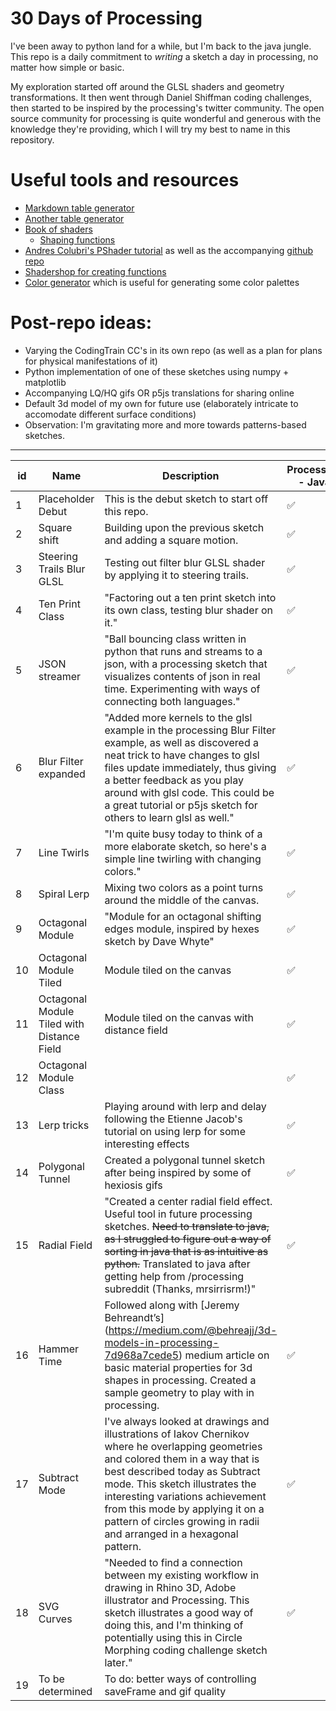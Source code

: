 # 30 Days of Processing

I've been away to python land for a while, but I'm back to the java jungle. This repo is a daily commitment to *writing* a sketch a day in processing, no matter how simple or basic. 

My exploration started off around the GLSL shaders and geometry transformations. It then went through Daniel Shiffman coding challenges, then started to be inspired by the processing's twitter community. The open source community for processing is quite wonderful and generous with the knowledge they're providing, which I will try my best to name in this repository. 

# Useful tools and resources
- [Markdown table generator](https://www.tablesgenerator.com/markdown_tables#)
- [Another table generator](https://donatstudios.com/CsvToMarkdownTable)
- [Book of shaders](http://thebookofshaders.com/)
  - [Shaping functions](http://www.thebookofshaders.com/05/)
- [Andres Colubri's PShader tutorial](https://processing.org/tutorials/pshader/) as well as the accompanying [github repo](https://github.com/codeanticode/pshader-tutorials)
- [Shadershop for creating functions](http://tobyschachman.com/Shadershop/)
- [Color generator](https://coolors.co/) which is useful for generating some color palettes

# Post-repo ideas:
- Varying the CodingTrain CC's in its own repo (as well as a plan for plans for physical manifestations of it)
- Python implementation of one of these sketches using numpy + matplotlib
- Accompanying LQ/HQ gifs OR p5js translations for sharing online
- Default 3d model of my own for future use (elaborately intricate to accomodate different surface conditions)
- Observation: I'm gravitating more and more towards patterns-based sketches.
___

| **id** | **Name**                                   | **Description**                                                                                                                                                                                                                                                                                                                                         | **Processing - Java** | **p5js** | **Python**         | 
|--------|--------------------------------------------|---------------------------------------------------------------------------------------------------------------------------------------------------------------------------------------------------------------------------------------------------------------------------------------------------------------------------------------------------------|-----------------------|----------|--------------------| 
| 1      | Placeholder Debut                          | This is the debut sketch to start off this repo.                                                                                                                                                                                                                                                                                                        | :white_check_mark:    |          |                    | 
| 2      | Square shift                               | Building upon the previous sketch and adding a square motion.                                                                                                                                                                                                                                                                                           | :white_check_mark:    |          |                    | 
| 3      | Steering Trails Blur GLSL                  | Testing out filter blur GLSL shader by applying it to steering trails.                                                                                                                                                                                                                                                                                  | :white_check_mark:    |          |                    | 
| 4      | Ten Print Class                            | "Factoring out a ten print sketch into its own class, testing blur shader on it."                                                                                                                                                                                                                                                                       | :white_check_mark:    |          |                    | 
| 5      | JSON streamer                              | "Ball bouncing class written in python that runs and streams to a json, with a processing sketch that visualizes contents of json in real time. Experimenting with ways of connecting both languages."                                                                                                                                                  | :white_check_mark:    |          | :white_check_mark: | 
| 6      | Blur Filter expanded                       | "Added more kernels to the glsl example in the processing Blur Filter example, as well as discovered a neat trick to have changes to glsl files update immediately, thus giving a better feedback as you play around with glsl code. This could be a great tutorial or p5js sketch for others to learn glsl as well."                                   | :white_check_mark:    |          |                    | 
| 7      | Line Twirls                                | "I'm quite busy today to think of a more elaborate sketch, so here's a simple line twirling with changing colors."                                                                                                                                                                                                                                      | :white_check_mark:    |          |                    | 
| 8      | Spiral Lerp                                | Mixing two colors as a point turns around the middle of the canvas.                                                                                                                                                                                                                                                                                     | :white_check_mark:    |          |                    | 
| 9      | Octagonal Module                           | "Module for an octagonal shifting edges module, inspired by hexes sketch by Dave Whyte"                                                                                                                                                                                                                                                                 | :white_check_mark:    |          |                    | 
| 10     | Octagonal Module Tiled                     | Module tiled on the canvas                                                                                                                                                                                                                                                                                                                              | :white_check_mark:    |          |                    | 
| 11     | Octagonal Module Tiled with Distance Field | Module tiled on the canvas with distance field                                                                                                                                                                                                                                                                                                          | :white_check_mark:    |          |                    | 
| 12     | Octagonal Module Class                     |                                                                                                                                                                                                                                                                                                                                                         | :white_check_mark:    |          |                    | 
| 13     | Lerp tricks                                | Playing around with lerp and delay following the Etienne Jacob's tutorial on using lerp for some interesting effects                                                                                                                                                                                                                                    | :white_check_mark:    |          |                    | 
| 14     | Polygonal Tunnel                           | Created a polygonal tunnel sketch after being inspired by some of hexiosis gifs                                                                                                                                                                                                                                                                         | :white_check_mark:    |          |                    | 
| 15     | Radial Field                               | "Created a center radial field effect. Useful tool in future processing sketches. ~~Need to translate to java, as I struggled to figure out a way of sorting in java that is as intuitive as python.~~ Translated to java after getting help from /processing subreddit (Thanks, mrsirrisrm!)"                                                          | :white_check_mark:    |          | :white_check_mark: | 
| 16     | Hammer Time                                | Followed along with [Jeremy Behreandt’s] (https://medium.com/@behreajj/3d-models-in-processing-7d968a7cede5) medium article on basic material properties for 3d shapes in processing. Created a sample geometry to play with in processing.                                                                                                             | :white_check_mark:    |          |                    | 
| 17     | Subtract Mode                              | I've always looked at drawings and illustrations of Iakov Chernikov where he overlapping geometries and colored them in a way that is best described today as Subtract mode. This sketch illustrates the interesting variations achievement from this mode by applying it on a pattern of circles growing in radii and arranged in a hexagonal pattern. | :white_check_mark:    |          |                    | 
| 18     | SVG Curves                                 | "Needed to find a connection between my existing workflow in drawing in Rhino 3D, Adobe illustrator and Processing. This sketch illustrates a good way of doing this, and I'm thinking of potentially using this in Circle Morphing coding challenge sketch later."                                                                                     | :white_check_mark:    |          |                    | 
| 19     | To be determined                           | To do: better ways of controlling saveFrame and gif quality                                                                                                                                                                                                                                                                                             |                       |          |                    | 
